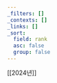 ```yaml
---
_filters: []
_contexts: []
_links: []
_sort:
  field: rank
  asc: false
  group: false
---
```

[[2024년]]
